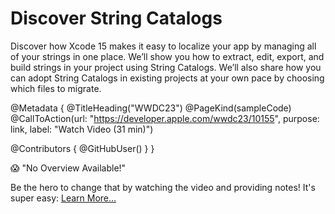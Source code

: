 # Discover String Catalogs

Discover how Xcode 15 makes it easy to localize your app by managing all of your strings in one place. We’ll show you how to extract, edit, export, and build strings in your project using String Catalogs. We’ll also share how you can adopt String Catalogs in existing projects at your own pace by choosing which files to migrate.

@Metadata {
   @TitleHeading("WWDC23")
   @PageKind(sampleCode)
   @CallToAction(url: "https://developer.apple.com/wwdc23/10155", purpose: link, label: "Watch Video (31 min)")

   @Contributors {
      @GitHubUser(<replace this with your GitHub handle>)
   }
}

😱 "No Overview Available!"

Be the hero to change that by watching the video and providing notes! It's super easy:
 [Learn More…](https://wwdcnotes.github.io/WWDCNotes/documentation/wwdcnotes/contributing)
